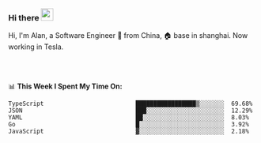 ### Hi there <img src="https://media.giphy.com/media/hvRJCLFzcasrR4ia7z/giphy.gif" width="25px">

<!-- ![visitors](https://visitor-badge.glitch.me/badge?page_id=dislfyer.dislfyer) -->

Hi, I'm Alan, a Software Engineer 🚀 from China, 🏠 base in shanghai. Now working in Tesla.

<br/>
<br/>

📊 **This Week I Spent My Time On:**


<!--START_SECTION:waka-->

```text
TypeScript                          █████████████████▒░░░░░░░  69.68%
JSON                                ███░░░░░░░░░░░░░░░░░░░░░░  12.29%
YAML                                ██░░░░░░░░░░░░░░░░░░░░░░░  8.03%
Go                                  █░░░░░░░░░░░░░░░░░░░░░░░░  3.92%
JavaScript                          ▓░░░░░░░░░░░░░░░░░░░░░░░░  2.18%
```

<!--END_SECTION:waka-->

<!--
**About Me:**
 -->

